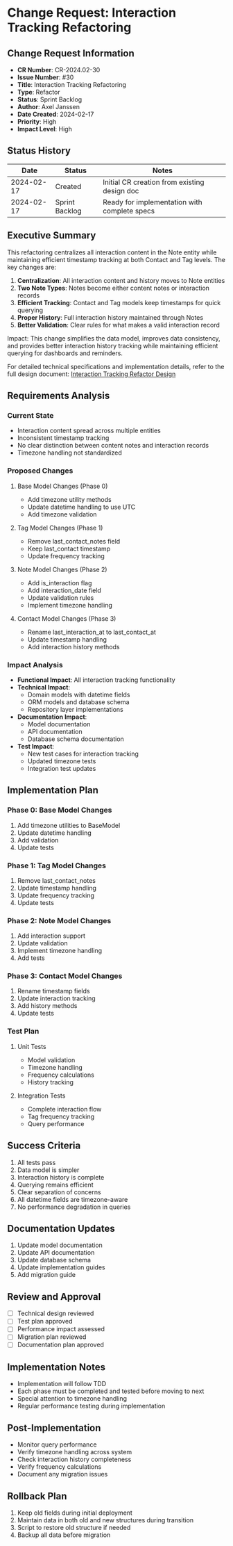 # Change Request: Interaction Tracking Refactoring

## Change Request Information
- **CR Number**: CR-2024.02-30
- **Issue Number**: #30
- **Title**: Interaction Tracking Refactoring
- **Type**: Refactor
- **Status**: Sprint Backlog
- **Author**: Axel Janssen
- **Date Created**: 2024-02-17
- **Priority**: High
- **Impact Level**: High

## Status History
| Date | Status | Notes |
|------|--------|-------|
| 2024-02-17 | Created | Initial CR creation from existing design doc |
| 2024-02-17 | Sprint Backlog | Ready for implementation with complete specs |

## Executive Summary
This refactoring centralizes all interaction content in the Note entity while maintaining efficient timestamp tracking at both Contact and Tag levels. The key changes are:

1. **Centralization**: All interaction content and history moves to Note entities
2. **Two Note Types**: Notes become either content notes or interaction records
3. **Efficient Tracking**: Contact and Tag models keep timestamps for quick querying
4. **Proper History**: Full interaction history maintained through Notes
5. **Better Validation**: Clear rules for what makes a valid interaction record

Impact: This change simplifies the data model, improves data consistency, and provides better interaction history tracking while maintaining efficient querying for dashboards and reminders.

For detailed technical specifications and implementation details, refer to the full design document:
[Interaction Tracking Refactor Design](../../design/INTERACTION_TRACKING_REFACTOR.md)

## Requirements Analysis

### Current State
- Interaction content spread across multiple entities
- Inconsistent timestamp tracking
- No clear distinction between content notes and interaction records
- Timezone handling not standardized

### Proposed Changes
1. Base Model Changes (Phase 0)
   - Add timezone utility methods
   - Update datetime handling to use UTC
   - Add timezone validation

2. Tag Model Changes (Phase 1)
   - Remove last_contact_notes field
   - Keep last_contact timestamp
   - Update frequency tracking

3. Note Model Changes (Phase 2)
   - Add is_interaction flag
   - Add interaction_date field
   - Update validation rules
   - Implement timezone handling

4. Contact Model Changes (Phase 3)
   - Rename last_interaction_at to last_contact_at
   - Update timestamp handling
   - Add interaction history methods

### Impact Analysis
- **Functional Impact**: All interaction tracking functionality
- **Technical Impact**:
  - Domain models with datetime fields
  - ORM models and database schema
  - Repository layer implementations
- **Documentation Impact**:
  - Model documentation
  - API documentation
  - Database schema documentation
- **Test Impact**:
  - New test cases for interaction tracking
  - Updated timezone tests
  - Integration test updates

## Implementation Plan

### Phase 0: Base Model Changes
1. Add timezone utilities to BaseModel
2. Update datetime handling
3. Add validation
4. Update tests

### Phase 1: Tag Model Changes
1. Remove last_contact_notes
2. Update timestamp handling
3. Update frequency tracking
4. Update tests

### Phase 2: Note Model Changes
1. Add interaction support
2. Update validation
3. Implement timezone handling
4. Add tests

### Phase 3: Contact Model Changes
1. Rename timestamp fields
2. Update interaction tracking
3. Add history methods
4. Update tests

### Test Plan
1. Unit Tests
   - Model validation
   - Timezone handling
   - Frequency calculations
   - History tracking

2. Integration Tests
   - Complete interaction flow
   - Tag frequency tracking
   - Query performance

## Success Criteria
1. All tests pass
2. Data model is simpler
3. Interaction history is complete
4. Querying remains efficient
5. Clear separation of concerns
6. All datetime fields are timezone-aware
7. No performance degradation in queries

## Documentation Updates
1. Update model documentation
2. Update API documentation
3. Update database schema
4. Update implementation guides
5. Add migration guide

## Review and Approval
- [ ] Technical design reviewed
- [ ] Test plan approved
- [ ] Performance impact assessed
- [ ] Migration plan reviewed
- [ ] Documentation plan approved

## Implementation Notes
- Implementation will follow TDD
- Each phase must be completed and tested before moving to next
- Special attention to timezone handling
- Regular performance testing during implementation

## Post-Implementation
- Monitor query performance
- Verify timezone handling across system
- Check interaction history completeness
- Verify frequency calculations
- Document any migration issues

## Rollback Plan
1. Keep old fields during initial deployment
2. Maintain data in both old and new structures during transition
3. Script to restore old structure if needed
4. Backup all data before migration
